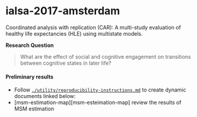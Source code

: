 # ialsa-2017-amsterdam

Coordinated analysis with replication (CAR): A multi-study evaluation of healthy life expectancies (HLE) using multistate models.

**Research Question**  

>What are the effect of social and cognitive engagement on transitions between cognitive states in later life?




#### Preliminary results
- Follow [`./utility/reproducibility-instructions.md`](utility/reproducibility-instructions.md) to create dynamic documents linked below:
- [msm-estimation-map][msm-esteimation-map] review the results of MSM estimation



[msm-estimation-map]:https://rawgit.com/IALSA/ialsa-2017-amsterdam/master/reports/msm-estimation/msm-estimation-model-A.html